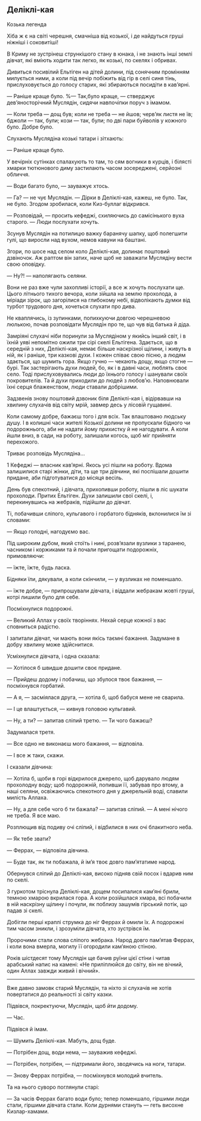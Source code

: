 ## Деліклі-кая

Козька легенда
Хіба ж є на світі черешня, смачніша від козької, і де найдуться груші ніжніші і соковитіші!
В Криму не зустрінеш стрункішого стану в юнака, і не знають інші землі дівчат, які вміють ходити так легко, як козькі, по скелях і обривах.
Дивиться посивілий Ельтіген на дітей долини, під сонячним промінням милується ними, а коли під вечір побіжить від гір в селі синя тінь, прислуховується до голосу старих, які збираються посидіти в кав’ярні.
— Раніше краще було.
%— Так,було краще, — стверджує дев’яносторічний Муслядін, сидячи навпочіпки поруч з імамом.
— Коли треба — дощ був; коли не треба — не йшов; черв’як листя не їв; бджоли — так, були; кози — так, були; по дві пари буйволів у кожного було.
Добре було.

Слухають Муслядіна козькі татари і зітхають:

— Раніше краще було.

У вечірніх сутінках спалахують то там, то сям вогники в курців, і білясті хмарки тютюнового диму застилають часом зосереджені, серйозні обличчя.

— Води багато було, — зауважує хтось.

— Га? — не чує Муслядін. — Дірки в Деліклі-кая, кажеш, не було.
Так, не було.
Згодом зробилася, коли Киз-буллаг відкрився.

— Розповідай, — просить кефеджі, схиляючись до самісінького вуха старого. — Люди послухати хочуть.

Зсунув Муслядін на потилицю важку баранячу шапку, щоб полегшити гулі, що виросли над вухом, немов кавуни на баштані.

Згори, по шосе над селом коло Деліклі-кая, долинає поштовий дзвіночок.
Аж раптом він затих, наче щоб не заважати Муслядіну вести свою оповідку.

— Ну?! — наполягають селяни.

Вони не раз вже чули захопливі історії, а все ж хочуть послухати ще.
Цього літнього тихого вечора, коли зійшла на землю прохолода, а міріади зірок, що загорілися на глибокому небі, відволікають думки від турбот трудового дня, хочеться слухати про дива.

Не кваплячись, із зупинками, попихкуючи довгою черешневою люлькою, почав розповідати Муслядін про те, що чув від батька й діда.

Замріяні слухачі ніби поринули за Муслядіном у якийсь інший світ, і в їхній уяві непомітно ожили три сірі скелі Ельтігена.
Здається, що в середній з них, Деліклі-кая, немає більше наскрізної щілини, і живуть в ній, як і раніше, три казкові духи.
І кожен співає свою пісню, а людям здається, що шумить гора.
Якщо гучно — чекають дощу, якщо стогне — бурі.
Так застерігають духи людей, бо, як і в давні часи, люблять своє село.
Тоді прислуховувались люди до їхнього голосу і шанували своїх покровителів.
Та й духи приходили до людей з любов’ю.
Наповнювали їхні серця блаженством, люди ставали добрішими.

Задзвенів знову поштовий дзвоник біля Деліклі-кая і, відірвавши на хвилину слухачів від світу мрій, завмер десь у лісовій гущавині.

Коли самому добре, бажаєш того і для всіх.
Так влаштовано людську душу.
І в колишні часи жителі Козької долини не пропускали бідного чи подорожнього, аби не надати йому прихистку й не нагодувати.
А коли йшли вниз, в сади, на роботу, залишали когось, щоб міг прийняти перехожого.

Триває розповідь Муслядіна...

1 Кефеджі — власник кав’ярні.
Якось усі пішли на роботу.
Вдома залишилися старі жінки, діти, та ще три дівчини, які поспішали дошити придане, аби підготуватися до місяця весіль.

День був спекотний, і дівчата, прихопивши роботу, пішли в ліс шукати прохолоди.
Притих Ельтіген.
Духи залишили свої скелі, і, перекинувшись на жебраків, підійшли до дівчат.

Ті, побачивши сліпого, кульгавого і горбатого бідняків, вклонилися їм зі словами:

— Якщо голодні, нагодуємо вас.

Під широким дубом, який стоїть і нині, розв’язали вузлики з таранею, часником і коржиками та й почали пригощати подорожніх, примовляючи:

— їжте, їжте, будь ласка.

Бідняки їли, дякували, а коли скінчили, — у вузликах не поменшало.

— їжте добре, — припрошували дівчата, і віддали жебракам жовті груші, котрі лишили було для себе.

Посміхнулися подорожні.

— Великий Аллах у своїх творіннях.
Нехай серце кожної з вас сповниться радістю.

І запитали дівчат, чи мають вони якісь таємні бажання.
Задумане в добру хвилину може здійснитися.

Усміхнулися дівчата, і одна сказала:

— Хотілося б швидше дошити своє придане.

— Прийдеш додому і побачиш, що збулося твоє бажання, — посміхнувся горбатий.

— А я, — засміялася друга, — хотіла б, щоб бабуся мене не сварила.

— І це влаштується, — кивнув головою кульгавий.

— Ну, а ти? — запитав сліпий третю. — Ти чого бажаєш?

Задумалася третя.

— Все одно не виконаєш мого бажання, — відповіла.

— І все ж таки, скажи.

І сказали дівчина:

— Хотіла б, щоби в горі відкрилося джерело, щоб дарувало людям прохолодну воду; щоб подорожній, попивши її, забував про втому, а наші селяни, освіжаючись спекотного дня у джерельній воді, славили милість Аллаха.

— Ну, а для себе чого б ти бажала? — запитав сліпий. — А мені нічого не треба.
Я все маю.

Розплющив від подиву очі сліпий, і відбилися в них очі блакитного неба.

— Як тебе звати?

— Феррах, — відповіла дівчина.

— Буде так, як ти побажала, й ім’я твоє довго пам’ятатиме народ.

Обернувся сліпий до Деліклі-кая, високо підняв свій посох і вдарив ним по скелі.

З гуркотом тріснула Деліклі-кая, дощем посипалися кам’яні брили, темною хмарою вкрилася гора.
А коли розійшлася хмара, всі побачили в ній наскрізну щілину і почули, як поблизу зашумів гірський потік, що падав зі скелі.

Добігли перші краплі струмка до ніг Феррах й омили їх.
А подорожні тим часом зникли, і зрозуміли дівчата, хто зустрівся їм.

Пророчими стали слова сліпого жебрака.
Народ довго пам’ятав Феррах, і коли вона вмерла, могилу її огородили кам’яною стіною.

Років шістдесят тому Муслядін ще бачив руїни цієї стіни і читав арабський напис на камені: «Не приліплюйся до світу, він не вічний, один Аллах завжди живий і вічний».

* * *

Вже давно замовк старий Муслядін, та ніхто зі слухачів не хотів повертатися до реальності зі світу казки.

Підвівся, покректуючи, Муслядін, щоб йти додому.

— Час.

Підвівся й імам.

— Шумить Деліклі-кая.
Мабуть, дощ буде.

— Потрібен дощ, води нема, — зауважив кефеджі.

— Потрібен, потрібен, — підтримали його, зводячись на ноги, татари.

— Знову Феррах потрібна, — посміхнувся молодий вчитель.

Та на нього суворо поглянули старі:

— За часів Феррах багато води було; тепер поменшало, гіршими люди стали, гіршими дівчата стали.
Коли дурнями стануть — геть висохне Кизлар-хамами.

